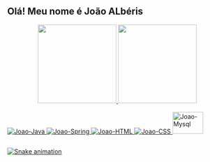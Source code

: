 ## Olá! Meu nome é João ALbéris

<div align="center">
  <a href="https://github.com/joaoalberis">
  <img height="180em" src="https://github-readme-stats.vercel.app/api?username=joaoalberis&show_icons=true&theme=dracula&include_all_commits=true&count_private=true"/>
  <img height="180em" src="https://github-readme-stats.vercel.app/api/top-langs/?username=joaoalberis&layout=compact&langs_count=7&theme=dracula"/>
</div>
<div style="display: inline_block"><br>
  <img  alt="Joao-Java" src="https://img.shields.io/badge/Java-ED8B00?style=for-the-badge&logo=java&logoColor=white" />
  <img  alt="Joao-Spring" src="https://img.shields.io/badge/Spring-6DB33F?style=for-the-badge&logo=spring&logoColor=white" />
  <img  alt="Joao-HTML" src="https://img.shields.io/badge/HTML5-E34F26?style=for-the-badge&logo=html5&logoColor=white">
  <img  alt="Joao-CSS" src="https://img.shields.io/badge/CSS3-1572B6?style=for-the-badge&logo=css3&logoColor=white">
  <img  alt="Joao-Mysql" height="50" width="70" src="https://cdn.jsdelivr.net/gh/devicons/devicon/icons/mysql/mysql-plain-wordmark.svg" />
</div>

  ##


![Snake animation](https://github.com/joaoalberis/joaoalberis/blob/output/github-contribution-grid-snake.svg)
